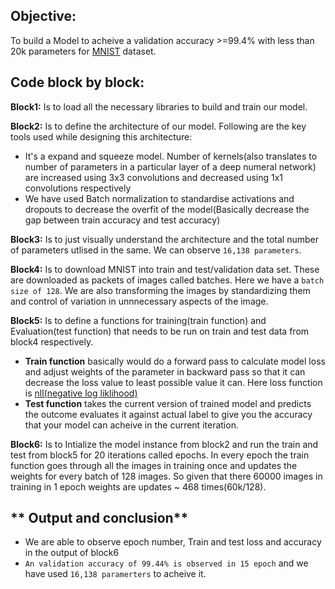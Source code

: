 ## **Objective:**
To build a Model to acheive a validation accuracy >=99.4% with less than 20k parameters for [MNIST](https://en.wikipedia.org/wiki/MNIST_database) dataset.
 
## **Code block by block:**

**Block1:** Is to load all the necessary libraries to build and train our model. 

**Block2:** Is to define the architecture of our model. Following are the key tools used while designing this architecture: 
- It's a expand and squeeze model. Number of kernels(also translates to number of parameters in a particular layer of a deep numeral network) are increased using 3x3 convolutions and decreased using 1x1 convolutions respectively 
- We have used Batch normalization to standardise activations and dropouts to decrease the overfit of the model(Basically decrease the gap between train accuracy and test accuracy)

**Block3:** Is to just visually understand the architecture and the total number of parameters utlised in the same. We can observe `16,138 parameters`. 
 
**Block4:** Is to download MNIST into train and test/validation data set. These are downloaded as packets of images called batches. Here we have a `batch size of 128`. We are also transforming the images by standardizing them and control of variation in unnnecessary aspects of the image. 

**Block5:** Is to define a functions for training(train function) and Evaluation(test function) that needs to be run on train and test data from block4 respectively. 
- **Train function** basically would do a forward pass to calculate model loss and adjust weights of the parameter in backward pass so that it can decrease the loss value to least possible value it can. Here loss function is [nll(negative log liklihood)](https://medium.com/deeplearningmadeeasy/negative-log-likelihood-6bd79b55d8b6)
- **Test function** takes the current version of trained model and predicts the outcome evaluates it against actual label to give you the accuracy that your model can acheive in the current iteration.

**Block6:** Is to Intialize the model instance from block2 and run the train and test from block5 for 20 iterations called epochs. In every epoch the train function goes through all the images in training once and updates the weights for every batch of 128 images. So given that there 60000 images in training in 1 epoch weights are updates ~ 468 times(60k/128).

## ** Output and conclusion**
- We are able to observe epoch number, Train and test loss and accuracy in the output of block6
- `An validation accuracy of 99.44% is observed in 15 epoch` and we have used `16,138 paramerters` to acheive it.
